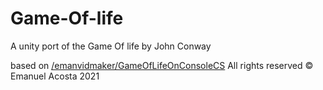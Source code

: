 # Game-Of-life
A unity port of the Game Of life by John Conway

 based on [/emanvidmaker/GameOfLifeOnConsoleCS](https://github.com/emanvidmaker/GameOfLifeOnConsoleCS)
 All rights reserved © Emanuel Acosta 2021
